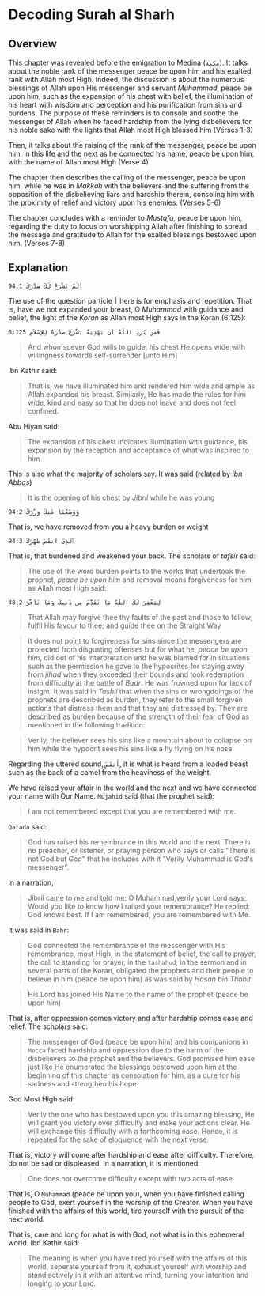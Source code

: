 # Decoding Surah al Sharh

## Overview

This chapter was revealed before the emigration to Medina (`مكية`). It talks about the noble rank of the messenger peace be upon him and his exalted rank with Allah most High. Indeed, the discussion is about the numerous blessings of Allah upon His messenger and servant *Muhammad*, peace be upon him, such as the expansion of his chest with belief, the illumination of his heart with wisdom and perception and his purification from sins and burdens. The purpose of these reminders is to console and soothe the messenger of Allah when he faced hardship from the lying disbelievers for his noble sake with the lights that Allah most High blessed him (Verses 1-3)

Then, it talks about the raising of the rank of the messenger, peace be upon him, in this life and the next as he connected his name, peace be upon him, with the name of Allah most High (Verse 4)

The chapter then describes the calling of the messenger, peace be upon him, while he was in *Makkah* with the believers and the suffering from the opposition of the disbelieving liars and hardship therein, consoling him with the proximity of relief and victory upon his enemies. (Verses 5-6)

The chapter concludes with a reminder to *Mustafa*, peace be upon him, regarding the duty to focus on worshipping Allah after finishing to spread the message and gratitude to Allah for the exalted blessings bestowed upon him. (Verses 7-8)

## Explanation

```
94:1 أَلَمْ نَشْرَحْ لَكَ صَدْرَكَ
```

The use of the question particle `أَ` here is for emphasis and repetition. That is, have we not expanded your breast, O *Muhammad* with guidance and belief, the light of the *Koran* as Allah most High says in the Koran (6:125):

```
6:125 فَمَن يُرِدِ اللّهُ أَن يَهْدِيَهُ يَشْرَحْ صَدْرَهُ لِلإِسْلاَمِ
```

> And whomsoever God wills to guide, his chest He opens wide with willingness towards self-surrender [unto Him]

Ibn Kathir said:

> That is, we have illuminated him and rendered him wide and ample as Allah expanded his breast. Similarly, He has made the rules for him wide, kind and easy so that he does not leave and does not feel confined.

Abu Hiyan said:

> The expansion of his chest indicates illumination with guidance, his expansion by the reception and acceptance of what was inspired to him

This is also what the majority of scholars say. It was said (related by *ibn Abbas*)

> It is the opening of his chest by *Jibril* while he was young

```
94:2 وَوَضَعْنَا عَنكَ وِزْرَكَ
```

That is, we have removed from you a heavy burden or weight

```
94:3 ٱلَّذِىٓ أَنقَضَ ظَهْرَكَ
```

That is, that burdened and weakened your back. The scholars of *tafsir* said:

> The use of the word burden points to the works that undertook the prophet, *peace be upon him* and removal means forgiveness for him as Allah most High said:

```
48:2 لِيَغْفِرَ لَكَ اللَّهُ مَا تَقَدَّمَ مِن ذَنبِكَ وَمَا تَأَخَّرَ
```

> That Allah may forgive thee thy faults of the past and those to follow; fulfil His favour to thee;
and guide thee on the Straight Way

> It does not point to forgiveness for sins since the messengers are protected from disgusting offenses but for what he, _peace be upon him_, did out of his interpretation and he was blamed for in situations such as the permission he gave to the hypocrites for staying away from _jihad_ when they exceeded their bounds and took redemption from difficulty at the battle of _Badr_. He was frowned upon for lack of insight. It was said in _Tashil_ that when the sins or wrongdoings of the prophets are described as burden, they refer to the small forgiven actions that distress them and that they are distressed by. They are described as burden because of the strength of their fear of God as mentioned in the following tradition:

> Verily, the believer sees his sins like a mountain about to collapse on him while the hypocrit sees his sins like a fly flying on his nose

Regarding the uttered sound, `أَنقَضَ`, it is what is heard from a loaded beast such as the back of a camel from the heaviness of the weight.

<showVersesFrom94 ayahs={[4]}>

We have raised your affair in the world and the next and we have connected your name with Our Name. `Mujahid` said (that the prophet said):

> I am not remembered except that you are remembered with me.

`Qatada` said:

> God has raised his remembrance in this world and the next. There is no preacher, or listener, or praying person who says or calls "There is not God but God" that he includes with it "Verily Muhammad is God's messenger".

In a narration,

> Jibril came to me and told me: O Muhammad,verily your Lord says: Would you like to know how I raised your remembrance? He replied: God knows best. If I am remembered, you are remembered with Me.

It was said in `Bahr`:

> God connected the remembrance of the messenger with His remembrance, most High, in the statement of belief, the call to prayer, the call to standing for prayer, in the `tashahud`, in the sermon and in several parts of the Koran, obligated the prophets and their people to believe in him (peace be upon him) as was said by _Hasan bin Thabit_:

> His Lord has joined His Name to the name of the prophet (peace be upon him)

</showVersesFrom94>

<showVersesFrom94 ayahs={[5]}>

That is, after oppression comes victory and after hardship comes ease and relief. The scholars said:

> The messenger of God (peace be upon him) and his companions in `Mecca` faced hardship and oppression due to the harm of the disbelievers to the prophet and the believers. God promised him ease just like He enumerated the blessings bestowed upon him at the beginning of this chapter as consolation for him, as a cure for his sadness and strengthen his hope.

God Most High said:

> Verily the one who has bestowed upon you this amazing blessing, He will grant you victory over difficulty and make your actions clear. He will exchange this difficulty with a forthcoming ease. Hence, it is repeated for the sake of eloquence with the next verse.

</showVersesFrom94>

<showVersesFrom94 ayahs={[6]}>

That is, victory will come after hardship and ease after difficulty. Therefore, do not be sad or displeased. In a narration, it is mentioned:

> One does not overcome difficulty except with two acts of ease.

</showVersesFrom94>

<showVersesFrom94 ayahs={[7]}>

That is, O `Muhammad` (peace be upon you), when you have finished calling people to God, exert yourself in the worship of the Creator. When you have finished with the affairs of this world, tire yourself with the pursuit of the next world.

</showVersesFrom94>

<showVersesFrom94 ayahs={[8]}>

That is, care and long for what is with God, not what is in this ephemeral world. Ibn Kathir said:

> The meaning is when you have tired yourself with the affairs of this world, seperate yourself from it, exhaust yourself with worship and stand actively in it with an attentive mind, turning your intention and longing to your Lord.

</showVersesFrom94>